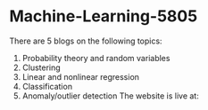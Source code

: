 # Machine-Learning-5805

There are 5 blogs on the following topics:

1. Probability theory and random variables
2. Clustering
3. Linear and nonlinear regression
4. Classification
5. Anomaly/outlier detection
The website is live at:
